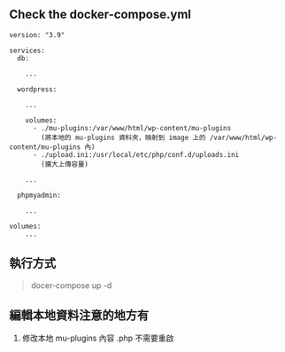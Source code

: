 ## Check the docker-compose.yml


```
version: "3.9"
    
services:
  db:
    
    ...
    
  wordpress:
    
    ... 

    volumes:
      - ./mu-plugins:/var/www/html/wp-content/mu-plugins
        (將本地的 mu-plugins 資料夾，映射到 image 上的 /var/www/html/wp-content/mu-plugins 內)
      - ./upload.ini:/usr/local/etc/php/conf.d/uploads.ini 
        (擴大上傳容量)
  
    ...

  phpmyadmin:
    
    ...

volumes:
    ...
```

## 執行方式

> docer-compose up -d


## 編輯本地資料注意的地方有

1. 修改本地 mu-plugins 內容 .php 不需要重啟